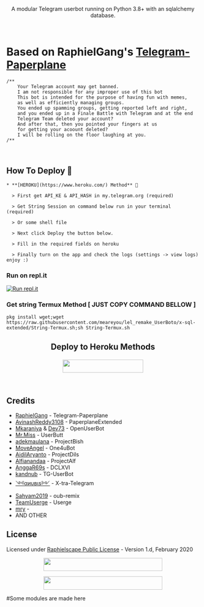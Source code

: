 <p
<h3 align="center">A modular Telegram userbot running on Python 3.8+ with an sqlalchemy database.</h3>
<p align="center">&nbsp;</p>

# Based on RaphielGang's [Telegram-Paperplane](https://github.com/RaphielGang/Telegram-Paperplane)

```
/**
    Your Telegram account may get banned.
    I am not responsible for any improper use of this bot
    This bot is intended for the purpose of having fun with memes,
    as well as efficiently managing groups.
    You ended up spamming groups, getting reported left and right,
    and you ended up in a Finale Battle with Telegram and at the end
    Telegram Team deleted your account?
    And after that, then you pointed your fingers at us
    for getting your acoount deleted?
    I will be rolling on the floor laughing at you.
/**
```
<br>

## How To Deploy 👷
```
* **[HEROKU](https://www.heroku.com/) Method** 🔧

  > First get API_KE & API_HASH in my.telegram.org (required)

  > Get String Session on command below run in your terminal (required)
  
  > Or some shell file 

  > Next click Deploy the button below. 

  > Fill in the required fields on heroku

  > Finally turn on the app and check the logs (settings -> view logs) enjoy :)
```

### Run on repl.it
[![Run repl.it](https://img.shields.io/badge/run-string__session.py-blue?style=for-the-badge&logo=repl.it)](https://repl.it/@meareyou/Get-Telethon-StringTelegram?__cf_chl_jschl_tk__=9775ea627640851fbae7d58665f1a64d143bee8a-1612228454-0-ARo9PFFgX6neOxX_58HyGb8ETaPlOkpX5Y-J1AzE9PmptqA79Q6sS8dLgeI6CayQSJcTDKI4GjFsl-RHTbKHmD9q0ezEAMH449xMeGO2wcJ47gvCfg64hReYNm1rs60BAgtN1J5BYLKNowGCZ1qJj9XxOBepNWiQ_tcQtFtZbo7RTzpFFH84orv7AbtWEXzUOhW_mApnPlsJFhnTcJSH5Qxb-TQ-EgKC2JOj-YAq9PhTLQoXEcTZqvAd0_ZFGQonbyfeGSfM4i58s1Y-Wk2648gPUjWygGjrEVB87uEoRo2O4JT9hk1amSuYgKRQz9tgYoKCaxilM16hZH_8umdtAxRyErw4my_2IOtM9gtTnlcj#.replit)

### Get string Termux Method [ JUST COPY COMMAND BELLOW ]

```
pkg install wget;wget https://raw.githubusercontent.com/meareyou/lel_remake_UserBoto/x-sql-extended/String-Termux.sh;sh String-Termux.sh
```


## <p align="center">Deploy to Heroku Methods</p>


<p align="center"><a href="https://heroku.com/deploy?template=https://github.com/Neko-chan1/lel_remake_UserBoto/tree/x-sql-extended"> <img src="https://img.shields.io/badge/Deploy%20To%20Heroku-magenta?style=flat&logo=heroku" width="210" height="34.45" /></a></p>

<br>
</p>

## Credits
*   [RaphielGang](https://github.com/RaphielGang) - Telegram-Paperplane
*   [AvinashReddy3108](https://github.com/AvinashReddy3108) - PaperplaneExtended
*   [Mkaraniya](https://github.com/mkaraniya) & [Dev73](https://github.com/Devp73) - OpenUserBot
*   [Mr.Miss](https://github.com/keselekpermen69) - UserButt
*   [adekmaulana](https://github.com/adekmaulana) - ProjectBish
*   [MoveAngel](https://github.com/MoveAngel) - One4uBot
*   [AidilAryanto](https://github.com/aidilaryanto) - ProjectDils 
*   [Alfianandaa](https://github.com/alfianandaa/ProjectAlf) - ProjectAlf
*   [AnggaR69s](https://github.com/GengKapak/DCLXVI) - DCLXVI
*   [kandnub](https://github.com/kandnub) - TG-UserBot
*   [༺αиυвιѕ༻](https://github.com/Dark-Princ3) - X-tra-Telegram
*   [Sahyam2019](https://github.com/sahyam2019/oub-remix) - oub-remix
*   [TeamUserge](https://github.com/UsergeTeam/Userge) - Userge
*   [mry](https://gihub.com/meareyou/lel_remake_UserBoto) - 
*   AND OTHER

## License
Licensed under [Raphielscape Public License](https://github.com/meareyou/lel_remake_UserBoto/blob/x-sql-extended/LICENSE) - Version 1.d, February 2020

<p align="center"><a href="https://t.me/crypto08"> <img src="https://img.shields.io/badge/Sang%20Editod%20Berkentod-blue?style=flat&logo=telegram" width="310" height="34.45" /></a></p>
<p align="center"><a href="https://t.me/adayangsagne"> <img src="https://img.shields.io/badge/Contributors%20Berkentod-cyan?style=flat&logo=telegram" width="310" height="34.45" /></a></p>

#Some modules are made here
